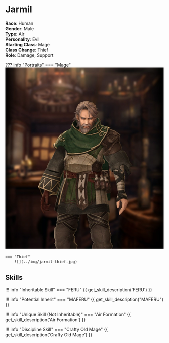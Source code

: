 # Jarmil

**Race**: Human  
**Gender**: Male  
**Type**: Air  
**Personality**: Evil  
**Starting Class**: Mage  
**Class Change**: Thief   
**Role**: Damage, Support

??? info "Portraits"
    === "Mage"
        ![](../img/jarmil-mage.jpg)
 
    === "Thief"
        ![](../img/jarmil-thief.jpg)


## Skills

!!! info "Inheritable Skill"
    === "FERU"
        {{ get_skill_description('FERU') }}

!!! info "Potential Inherit"
    === "MAFERU"
        {{ get_skill_description("MAFERU") }}

!!! info "Unique Skill (Not Inheritable)"
    === "Air Formation"
        {{ get_skill_description('Air Formation') }}

!!! info "Discipline Skill"
    === "Crafty Old Mage"
        {{ get_skill_description('Crafty Old Mage') }}
